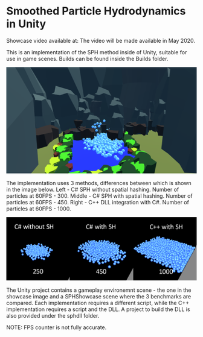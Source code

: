 # Smoothed Particle Hydrodynamics in Unity
Showcase video available at: The video will be made available in May 2020.

This is an implementation of the SPH method inside of Unity, suitable for use in game scenes.
Builds can be found inside the Builds folder.

![Showcase Image](images/showcase.png)


The implementation uses 3 methods, differences between which is shown in the image below.
Left - C# SPH without spatial hashing. Number of particles at 60FPS - 300.
Middle - C# SPH with spatial hashing. Number of particles at 60FPS - 450.
Right - C++ DLL integration with C#. Number of particles at 60FPS - 1000.

![SPH Comparison Image](images/3comparison.png)

The Unity project contains a gameplay environemnt scene - the one in the showcase image and a SPHShowcase scene where the 3 benchmarks are compared. Each implementation requires a different script, while the C++ implementation requires a script and the DLL. A project to build the DLL is also provided under the sphdll folder. 

NOTE: FPS counter is not fully accurate.
